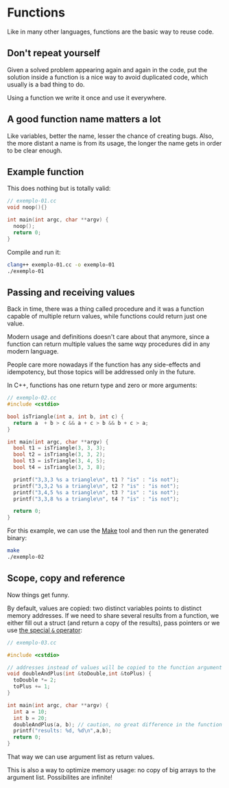 # Functions

Like in many other languages, functions are the basic way to reuse code.

## Don't repeat yourself

Given a solved problem appearing again and again in the code, put the solution
inside a function is a nice way to avoid duplicated code, which usually is a bad
thing to do.

Using a function we write it once and use it everywhere.

## A good function name matters a lot

Like variables, better the name, lesser the chance of creating bugs. Also, the
more distant a name is from its usage, the longer the name gets in order to be
clear enough.

## Example function

This does nothing but is totally valid:

```cpp
// exemplo-01.cc
void noop(){}

int main(int argc, char **argv) {
  noop();
  return 0;
}
```

Compile and run it:

```bash
clang++ exemplo-01.cc -o exemplo-01
./exemplo-01
```

## Passing and receiving values

Back in time, there was a thing called procedure and it was a function capable
of multiple return values, while functions could return just one value.

Modern usage and definitions doesn't care about that anymore, since a function
can return multiple values the same wqy procedures did in any modern language.

People care more nowadays if the function has any side-effects and idempotency,
but those topics will be addressed only in the future.

In C++, functions has one return type and zero or more arguments:

```cpp
// exemplo-02.cc
#include <cstdio>

bool isTriangle(int a, int b, int c) {
  return a  + b > c && a + c > b && b + c > a; 
}

int main(int argc, char **argv) {
  bool t1 = isTriangle(3, 3, 3);
  bool t2 = isTriangle(3, 3, 2);
  bool t3 = isTriangle(3, 4, 5);
  bool t4 = isTriangle(3, 3, 8);

  printf("3,3,3 %s a triangle\n", t1 ? "is" : "is not");
  printf("3,3,2 %s a triangle\n", t2 ? "is" : "is not");
  printf("3,4,5 %s a triangle\n", t3 ? "is" : "is not");
  printf("3,3,8 %s a triangle\n", t4 ? "is" : "is not");

  return 0;
}
```

For this example, we can use the [Make][make] tool and then run the generated
binary:

```bash
make
./exemplo-02
```

## Scope, copy and reference

Now things get funny.

By default, values are copied: two distinct variables points to distinct memory
addresses. If we need to share several results from a function, we either fill
out a struct (and return a copy of the results), pass pointers or we use
[the special `&` operator][ref-operator]:

```cpp
// exemplo-03.cc

#include <cstdio>

// addresses instead of values will be copied to the function argument list.
void doubleAndPlus(int &toDouble,int &toPlus) {
  toDouble *= 2;
  toPlus += 1;
}

int main(int argc, char **argv) {
  int a = 10;
  int b = 20;
  doubleAndPlus(a, b); // caution, no great difference in the function call.
  printf("results: %d, %d\n",a,b);
  return 0;
}
```

That way we can use argument list as return values.

This is also a way to optimize memory usage: no copy of big arrays to the
argument list. Possibilites are infinite!

[make]: https://www.gnu.org/software/make/
[ref-operator]: https://en.cppreference.com/w/cpp/language/operator_member_access#Built-in_address-of_operator
